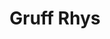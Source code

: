 ---
title: "Gruff Rhys"
summary: "Singer, guitarist and main songwriter with Super Furry Animals. Prior to 's formation, Gruff played in a number of other bands, including the Creation Records-signed , and . Eclectic and eccentric, Gruff Rhys has released several solo albums. His debut album released in 2005 and recorded entirely in his native Welsh language, followed by released in 2007. , released in 2011, was the winner of the inaugural Welsh Music Prize in 2011. He released in 2014. In 2016 he released , the original soundtrack to the film with the same name. was released in 2018 and in 2019. was a Record Store Day 2020 release which featured raw recordings, from 2016, of songs which would eventually be released as . 2021 saw the release of . In 2008 Gruff collaborated with and released , a concept album with a string of guest musicians. The album was based on the rise and fall of John De Lorean, the founder of the De Lorean Motor Company. Their next collaboration, , was released in 2013. This was also a concept album and based on the life of Italian publisher and leftwing activist . In 2010 Gruff collaborated with Brazilian eccentric to release . In addition to this Gruff has collaborated with a host of other musicians, most notably for vocals for the track 'Just War' on and 'Superfast Jellyfish' from . In 2018 Gruff travelled to Johannesburg, South Africa with and contributed to four tracks on and a further track on , both of which were released in 2019."
image: "gruff-rhys.jpg"
apple_music_artist_url: "https://music.apple.com/gb/artist/gruff-rhys/799705"
---
